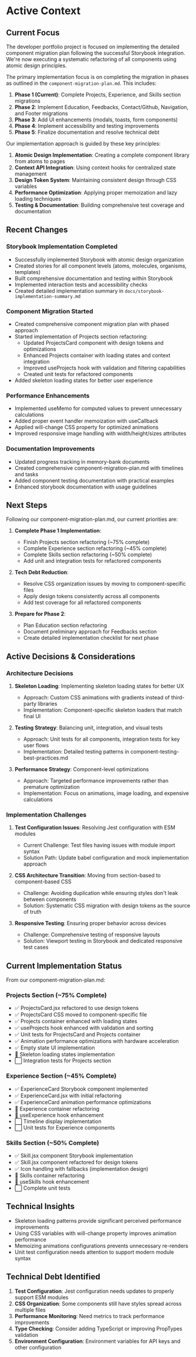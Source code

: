 # Active Context

## Current Focus
The developer portfolio project is focused on implementing the detailed component migration plan following the successful Storybook integration. We're now executing a systematic refactoring of all components using atomic design principles.

The primary implementation focus is on completing the migration in phases as outlined in the `component-migration-plan.md`. This includes:

1. **Phase 1 (Current)**: Complete Projects, Experience, and Skills section migrations
2. **Phase 2**: Implement Education, Feedbacks, Contact/Github, Navigation, and Footer migrations
3. **Phase 3**: Add UI enhancements (modals, toasts, form components)
4. **Phase 4**: Implement accessibility and testing improvements
5. **Phase 5**: Finalize documentation and resolve technical debt

Our implementation approach is guided by these key principles:

1. **Atomic Design Implementation**: Creating a complete component library from atoms to pages
2. **Context API Integration**: Using context hooks for centralized state management
3. **Design Token System**: Maintaining consistent design through CSS variables
4. **Performance Optimization**: Applying proper memoization and lazy loading techniques
5. **Testing & Documentation**: Building comprehensive test coverage and documentation

## Recent Changes

### Storybook Implementation Completed
- Successfully implemented Storybook with atomic design organization
- Created stories for all component levels (atoms, molecules, organisms, templates)
- Built comprehensive documentation and testing within Storybook
- Implemented interaction tests and accessibility checks
- Created detailed implementation summary in `docs/storybook-implementation-summary.md`

### Component Migration Started
- Created comprehensive component migration plan with phased approach
- Started implementation of Projects section refactoring:
  - Updated ProjectsCard component with design tokens and optimizations
  - Enhanced Projects container with loading states and context integration
  - Improved useProjects hook with validation and filtering capabilities
  - Created unit tests for refactored components
- Added skeleton loading states for better user experience

### Performance Enhancements
- Implemented useMemo for computed values to prevent unnecessary calculations
- Added proper event handler memoization with useCallback
- Applied will-change CSS property for optimized animations
- Improved responsive image handling with width/height/sizes attributes

### Documentation Improvements
- Updated progress tracking in memory-bank documents
- Created comprehensive component-migration-plan.md with timelines and tasks
- Added component testing documentation with practical examples
- Enhanced storybook documentation with usage guidelines

## Next Steps

Following our component-migration-plan.md, our current priorities are:

1. **Complete Phase 1 Implementation**: 
   - Finish Projects section refactoring (~75% complete)
   - Complete Experience section refactoring (~45% complete)
   - Complete Skills section refactoring (~50% complete)
   - Add unit and integration tests for refactored components

2. **Tech Debt Reduction**:
   - Resolve CSS organization issues by moving to component-specific files
   - Apply design tokens consistently across all components
   - Add test coverage for all refactored components

3. **Prepare for Phase 2**:
   - Plan Education section refactoring
   - Document preliminary approach for Feedbacks section
   - Create detailed implementation checklist for next phase

## Active Decisions & Considerations

### Architecture Decisions
1. **Skeleton Loading**: Implementing skeleton loading states for better UX
   - Approach: Custom CSS animations with gradients instead of third-party libraries
   - Implementation: Component-specific skeleton loaders that match final UI

2. **Testing Strategy**: Balancing unit, integration, and visual tests
   - Approach: Unit tests for all components, integration tests for key user flows
   - Implementation: Detailed testing patterns in component-testing-best-practices.md

3. **Performance Strategy**: Component-level optimizations
   - Approach: Targeted performance improvements rather than premature optimization
   - Implementation: Focus on animations, image loading, and expensive calculations

### Implementation Challenges

1. **Test Configuration Issues**: Resolving Jest configuration with ESM modules
   - Current Challenge: Test files having issues with module import syntax
   - Solution Path: Update babel configuration and mock implementation approach

2. **CSS Architecture Transition**: Moving from section-based to component-based CSS
   - Challenge: Avoiding duplication while ensuring styles don't leak between components
   - Solution: Systematic CSS migration with design tokens as the source of truth

3. **Responsive Testing**: Ensuring proper behavior across devices
   - Challenge: Comprehensive testing of responsive layouts
   - Solution: Viewport testing in Storybook and dedicated responsive test cases

## Current Implementation Status

From our component-migration-plan.md:

### Projects Section (~75% Complete)
- ✅ ProjectsCard.jsx refactored to use design tokens
- ✅ ProjectsCard CSS moved to component-specific file
- ✅ Projects container enhanced with loading states
- ✅ useProjects hook enhanced with validation and sorting
- ✅ Unit tests for ProjectsCard and Projects container
- ✅ Animation performance optimizations with hardware acceleration
- ✅ Empty state UI implementation
- 🔄 Skeleton loading states implementation
- ⬜ Integration tests for Projects section

### Experience Section (~45% Complete)
- ✅ ExperienceCard Storybook component implemented
- ✅ ExperienceCard.jsx with initial refactoring
- ✅ ExperienceCard animation performance optimizations
- 🔄 Experience container refactoring
- 🔄 useExperience hook enhancement
- ⬜ Timeline display implementation
- ⬜ Unit tests for Experience components

### Skills Section (~50% Complete)
- ✅ Skill.jsx component Storybook implementation
- ✅ Skill.jsx component refactored for design tokens
- ✅ Icon handling with fallbacks (implementation design)
- 🔄 Skills container refactoring
- 🔄 useSkills hook enhancement
- ⬜ Complete unit tests

## Technical Insights
- Skeleton loading patterns provide significant perceived performance improvements
- Using CSS variables with will-change property improves animation performance
- Memoizing animations configurations prevents unnecessary re-renders
- Unit test configuration needs attention to support modern module syntax

## Technical Debt Identified
1. **Test Configuration**: Jest configuration needs updates to properly support ESM modules
2. **CSS Organization**: Some components still have styles spread across multiple files
3. **Performance Monitoring**: Need metrics to track performance improvements
4. **Type Checking**: Consider adding TypeScript or improving PropTypes validation
5. **Environment Configuration**: Environment variables for API keys and other configuration
